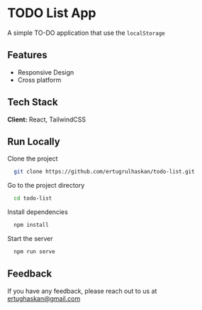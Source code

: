 
# TODO List App

A simple TO-DO application that use the `localStorage`


## Features

- Responsive Design
- Cross platform


## Tech Stack

**Client:** React, TailwindCSS



## Run Locally

Clone the project

```bash
  git clone https://github.com/ertugrulhaskan/todo-list.git
```

Go to the project directory

```bash
  cd todo-list
```

Install dependencies

```bash
  npm install
```

Start the server

```bash
  npm run serve
```


## Feedback

If you have any feedback, please reach out to us at ertughaskan@gmail.com

